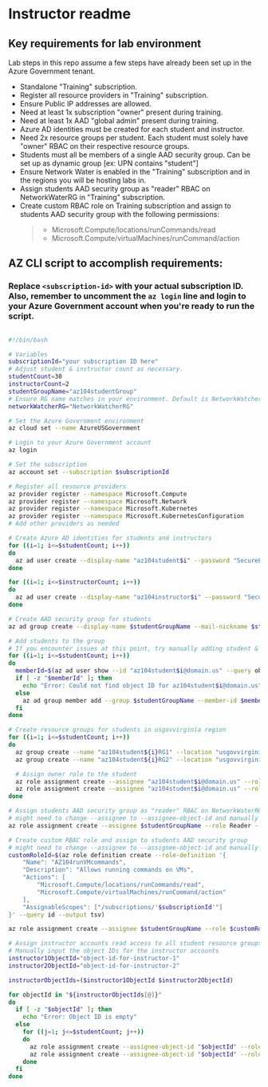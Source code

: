 # Instructor readme

## Key requirements for lab environment

Lab steps in this repo assume a few steps have already been set up in the Azure Government tenant.

- Standalone "Training" subscription.
- Register all resource providers in "Training" subscription.
- Ensure Public IP addresses are allowed.
- Need at least 1x subscription "owner" present during training.
- Need at least 1x AAD "global admin" present during training.
- Azure AD identities must be created for each student and instructor.
- Need 2x resource groups per student. Each student must solely have "owner" RBAC on their respective resource groups.
- Students must all be members of a single AAD security group. Can be set up as dynamic group [ex: UPN contains "student"] 
- Ensure Network Water is enabled in the "Training" subscription and in the regions you will be hosting labs in.
- Assign students AAD security group as "reader" RBAC on NetworkWaterRG in "Training" subscription.
- Create custom RBAC role on Training subscription and assign to students AAD security group with the following permissions:
   >- Microsoft.Compute/locations/runCommands/read
   >- Microsoft.Compute/virtualMachines/runCommand/action

## AZ CLI script to accomplish requirements:
### Replace `<subscription-id>` with your actual subscription ID. Also, remember to uncomment the `az login` line and login to your Azure Government account when you're ready to run the script.
```bash

#!/bin/bash

# Variables
subscriptionId="your subscription ID here"
# Adjust student & instructor count as necessary.
studentCount=30
instructorCount=2
studentGroupName="az104studentGroup"
# Ensure RG name matches in your environment. Default is NetworkWatcherRG.
networkWatcherRG="NetworkWatcherRG"

# Set the Azure Government environment
az cloud set --name AzureUSGovernment

# Login to your Azure Government account
az login

# Set the subscription
az account set --subscription $subscriptionId

# Register all resource providers
az provider register --namespace Microsoft.Compute
az provider register --namespace Microsoft.Network
az provider register --namespace Microsoft.Kubernetes
az provider register --namespace Microsoft.KubernetesConfiguration
# Add other providers as needed

# Create Azure AD identities for students and instructors
for ((i=1; i<=$studentCount; i++))
do
  az ad user create --display-name "az104student$i" --password "SecureP@ssword" --user-principal-name "az104student$i@domain.us" --force-change-password-next-sign-in true
done

for ((i=1; i<=$instructorCount; i++))
do
  az ad user create --display-name "az104instructor$i" --password "SecureP@ssword" --user-principal-name "az104instructor$i@domain.us" --force-change-password-next-sign-in true
done

# Create AAD security group for students
az ad group create --display-name $studentGroupName --mail-nickname $studentGroupName

# Add students to the group
# If you encounter issues at this point, try manually adding student & instructor users to the group.
for ((i=1; i<=$studentCount; i++))
do
  memberId=$(az ad user show --id "az104student$i@domain.us" --query objectId --output tsv)
  if [ -z "$memberId" ]; then
    echo "Error: Could not find object ID for az104student$i@domain.us"
  else
    az ad group member add --group $studentGroupName --member-id $memberId
  fi
done

# Create resource groups for students in usgovvirginia region
for ((i=1; i<=$studentCount; i++))
do
  az group create --name "az104student${i}RG1" --location "usgovvirginia"
  az group create --name "az104student${i}RG2" --location "usgovvirginia"

  # Assign owner role to the student
  az role assignment create --assignee "az104student$i@domain.us" --role Owner --resource-group "az104student${i}RG1"
  az role assignment create --assignee "az104student$i@domain.us" --role Owner --resource-group "az104student${i}RG2"
done

# Assign students AAD security group as "reader" RBAC on NetworkWaterRG
# might need to change --assignee to --assignee-object-id and manually input obj ID.
az role assignment create --assignee $studentGroupName --role Reader --resource-group $networkWatcherRG

# Create custom RBAC role and assign to students AAD security group
# might need to change --assignee to --assignee-object-id and manually input obj ID.
customRoleId=$(az role definition create --role-definition '{
    "Name": "AZ104runVMcommands",
    "Description": "Allows running commands on VMs",
    "Actions": [
        "Microsoft.Compute/locations/runCommands/read",
        "Microsoft.Compute/virtualMachines/runCommand/action"
    ],
    "AssignableScopes": ["/subscriptions/'$subscriptionId'"]
}' --query id --output tsv)

az role assignment create --assignee $studentGroupName --role $customRoleId

# Assign instructor accounts read access to all student resource groups
# Manually input the object IDs for the instructor accounts
instructor1ObjectId="object-id-for-instructor-1"
instructor2ObjectId="object-id-for-instructor-2"

instructorObjectIds=($instructor1ObjectId $instructor2ObjectId)

for objectId in "${instructorObjectIds[@]}"
do
  if [ -z "$objectId" ]; then
    echo "Error: Object ID is empty"
  else
    for ((j=1; j<=$studentCount; j++))
    do
      az role assignment create --assignee-object-id "$objectId" --role Reader --resource-group "az104student${j}RG1"
      az role assignment create --assignee-object-id "$objectId" --role Reader --resource-group "az104student${j}RG2"
    done
  fi
done

```


